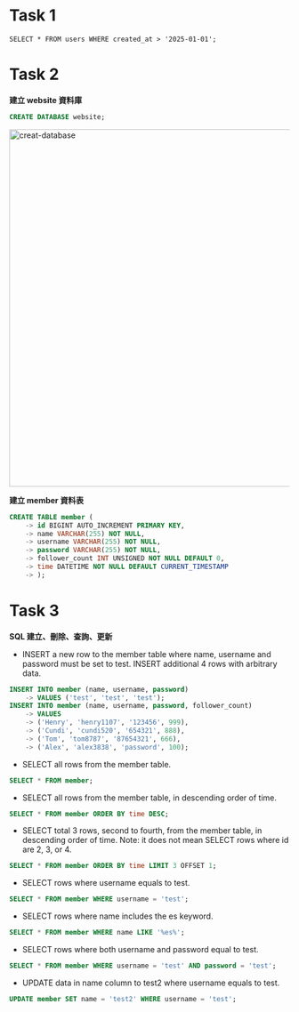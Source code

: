# Task 1
```
SELECT * FROM users WHERE created_at > '2025-01-01';
```

# Task 2
**建立 website 資料庫**  
```sql
CREATE DATABASE website;
```
<img width="643" alt="creat-database" src="https://github.com/user-attachments/assets/a957efe5-ff0f-48e7-ae08-b2168e6f501e" />

**建立 member 資料表**  
```sql
CREATE TABLE member (
    -> id BIGINT AUTO_INCREMENT PRIMARY KEY,
    -> name VARCHAR(255) NOT NULL,
    -> username VARCHAR(255) NOT NULL,
    -> password VARCHAR(255) NOT NULL,
    -> follower_count INT UNSIGNED NOT NULL DEFAULT 0,
    -> time DATETIME NOT NULL DEFAULT CURRENT_TIMESTAMP
    -> );
```

# Task 3
**SQL 建立、刪除、查詢、更新**

* INSERT a new row to the member table where name, username and password must
be set to test. INSERT additional 4 rows with arbitrary data.
```sql
INSERT INTO member (name, username, password)
    -> VALUES ('test', 'test', 'test');
INSERT INTO member (name, username, password, follower_count)
    -> VALUES
    -> ('Henry', 'henry1107', '123456', 999),
    -> ('Cundi', 'cundi520', '654321', 888),
    -> ('Tom', 'tom8787', '87654321', 666),
    -> ('Alex', 'alex3838', 'password', 100);
```
* SELECT all rows from the member table.
```sql
SELECT * FROM member;
```
* SELECT all rows from the member table, in descending order of time.
```sql
SELECT * FROM member ORDER BY time DESC;
```  
* SELECT total 3 rows, second to fourth, from the member table, in descending order
of time. Note: it does not mean SELECT rows where id are 2, 3, or 4.
```sql
SELECT * FROM member ORDER BY time LIMIT 3 OFFSET 1;
```
* SELECT rows where username equals to test.
```sql
SELECT * FROM member WHERE username = 'test';
```
* SELECT rows where name includes the es keyword.
```sql
SELECT * FROM member WHERE name LIKE '%es%';
```
* SELECT rows where both username and password equal to test.
```sql
SELECT * FROM member WHERE username = 'test' AND password = 'test';
``` 
* UPDATE data in name column to test2 where username equals to test.
```sql
UPDATE member SET name = 'test2' WHERE username = 'test';
```
